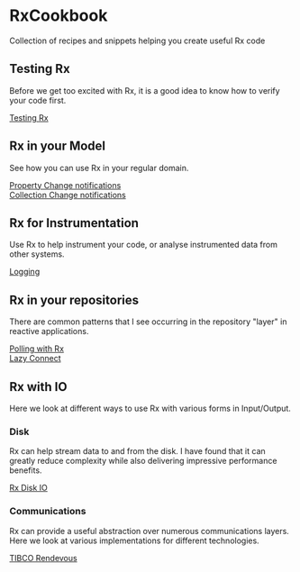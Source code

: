 RxCookbook
==========

Collection of recipes and snippets helping you create useful Rx code

## Testing Rx
Before we get too excited with Rx, it is a good idea to know how to verify your code first.

[Testing Rx](Testing/Testing.md)

## Rx in your Model
See how you can use Rx in your regular domain.

[Property Change notifications](Model/PropertyChange.md)  
[Collection Change notifications](Model/CollectionChange.md)


## Rx for Instrumentation
Use Rx to help instrument your code, or analyse instrumented data from other systems.

[Logging](Instrumentation/Logging.md)

## Rx in your repositories
There are common patterns that I see occurring in the repository "layer" in reactive applications.

[Polling with Rx](Repository/Polling.md)  
[Lazy Connect](Repository/LazyConnect.md)  

## Rx with IO
Here we look at different ways to use Rx with various forms in Input/Output.

### Disk
Rx can help stream data to and from the disk.
I have found that it can greatly reduce complexity while also delivering impressive performance benefits.

[Rx Disk IO](IO/Disk/ReadMe.md)

### Communications
Rx can provide a useful abstraction over numerous communications layers.
Here we look at various implementations for different technologies.


[TIBCO Rendevous](IO/Comms/TibRv.md)
